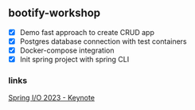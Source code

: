 ## bootify-workshop

  -[x] Demo fast approach to create CRUD app
  -[x] Postgres database connection with test containers
  -[x] Docker-compose integration
  -[x] Init spring project with spring CLI 

### links

[Spring I/O 2023 - Keynote](https://www.youtube.com/watch?v=IgmeFeTU1a4)
